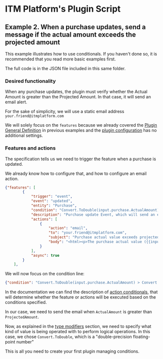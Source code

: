 # ITM Platform's Plugin Script
## Example 2. When a purchase updates, send a message if the actual amount exceeds the projected amount

This example illustrates how to use conditionals. If you haven't done so, it is recommended that you read more basic examples first.

The full code is in the JSON file included in this same folder.

### Desired functionality

When any purchase updates, the plugin must verify whether the Actual Amount is greater than the Projected Amount. In that case, it will send an email alert.

For the sake of simplicity, we will use a static email address `your.friend@itmplatform.com`

We will solely focus on the `features` because we already covered the [Plugin General Definition](https://github.com/itmplatform/plugin-documentation#plugin-general-definition) in previous examples and the [plugin configuration](https://github.com/itmplatform/plugin-documentation#plugin-configuration) has no additional settings.

### Features and actions

The specification tells us we need to trigger the feature when a purchase is updated. 

We already know how to configure that, and how to configure an email action.


```json
{"features": [
		{
			"trigger": "event",
			"event": "updated",
			"entity": "Purchase",
			"condition": "Convert.ToDouble(input.purchase.ActualAmount) > Convert.ToDouble(input.purchase.ProjectedAmount)",
			"description": "Purchase update Event, which will send an email",
			"actions": [
				{
					"action": "email",
					"to": "your.friend@itmplatform.com",
					"subject": "Purchase actual value exceeds projected amount",
					"body": "<html><p>The purchase actual value ({{input.purchase.ActualAmount}}) exceeds projected amount ({{input.purchase.ProjectedAmount}})</p></html>"
				}
			],
			"async": true
		}
	],
```
We will now focus on the condition line:

```json
{"condition": "Convert.ToDouble(input.purchase.ActualAmount) > Convert.ToDouble(input.purchase.ProjectedAmount)"}
```
In the documentation we can find the description of [action conditionals](https://github.com/itmplatform/plugin-documentation#action-conditionals), that will determine whether the feature or actions will be executed based on the conditions specified.

In our case, we need to send the email when `ActualAmount` is greater than `ProjectedAmount`.

Now, as explained in the [type modifiers](https://github.com/itmplatform/plugin-documentation#type-modifiers) section, we need to specify what kind of value is being operated with to perform logical operations. In this case, we chose `Convert.ToDouble`, which is a "double-precision floating-point number"

This is all you need to create your first plugin managing conditions.

